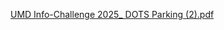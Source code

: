 [UMD Info-Challenge 2025_ DOTS Parking (2).pdf](https://github.com/user-attachments/files/19112244/UMD.Info-Challenge.2025_.DOTS.Parking.2.pdf)
